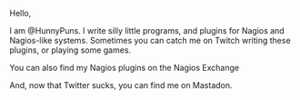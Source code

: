 Hello,

I am @HunnyPuns. I write silly little programs, and plugins for Nagios and Nagios-like systems. Sometimes you can catch me on Twitch writing these plugins, or playing some games.

You can also find my Nagios plugins on the Nagios Exchange

And, now that Twitter sucks, you can find me on Mastadon.


<!---
HunnyPuns/HunnyPuns is a ✨ special ✨ repository because its `README.md` (this file) appears on your GitHub profile.
You can click the Preview link to take a look at your changes.
--->
